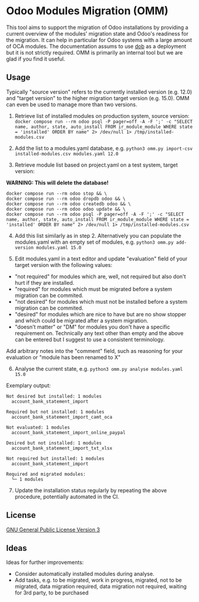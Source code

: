 # Odoo Modules Migration (OMM)

This tool aims to support the migration of Odoo installations by providing a current overview of the modules' migration state and Odoo's readiness for the migration. It can help in particular for Odoo systems with a large amount of OCA modules. The documentation assums to use [dob](https://github.com/initos/dob) as a deployment but it is not strictly required. OMM is primarily an internal tool but we are glad if you find it useful.


## Usage

Typically "source version" refers to the currently installed version (e.g. 12.0) and "target version" to the higher migration target version (e.g. 15.0). OMM can even be used to manage more than two versions.

1. Retrieve list of installed modules on production system, source version:
`docker compose run --rm odoo psql -P pager=off -A -F ';' -c "SELECT name, author, state, auto_install FROM ir_module_module WHERE state = 'installed' ORDER BY name" 2> /dev/null 1> /tmp/installed-modules.csv`

2. Add the list to a modules.yaml database, e.g. `python3 omm.py import-csv installed-modules.csv modules.yaml 12.0`

3. Retrieve module list based on project.yaml on a test system, target version:

**WARNING: This will delete the database!**

```
docker compose run --rm odoo stop && \  
docker compose run --rm odoo dropdb odoo && \
docker compose run --rm odoo createdb odoo && \
docker compose run --rm odoo odoo update && \
docker compose run --rm odoo psql -P pager=off -A -F ';' -c "SELECT name, author, state, auto_install FROM ir_module_module WHERE state = 'installed' ORDER BY name" 2> /dev/null 1> /tmp/installed-modules.csv
```

4. Add this list similarly as in step 2. Alternatively you can populate the modules.yaml with an empty set of modules, e.g. `python3 omm.py add-version modules.yaml 15.0`

5. Edit modules.yaml in a text editor and update "evaluation" field of your target version with the following values:
  * "not required" for modules which are, well, not required but also don't hurt if they are installed.
  * "required" for modules which must be migrated before a system migration can be commited.
  * "not desired" for modules which must not be installed before a system migration can be commited.
  * "desired" for modules which are nice to have but are no show stopper and which could be migrated after a system migration.
  * "doesn't matter" or "DM" for modules you don't have a specific requirement on. Technically any text other than empty and the above can be entered but I suggest to use a consistent terminology.

  Add arbitrary notes into the "comment" field, such as reasoning for your evaluation or "module has been renamed to X"

6. Analyse the current state, e.g. `python3 omm.py analyse modules.yaml 15.0`

Exemplary output:

```
Not desired but installed: 1 modules
  account_bank_statement_import

Required but not installed: 1 modules
  account_bank_statement_import_camt_oca

Not evaluated: 1 modules
  account_bank_statement_import_online_paypal

Desired but not installed: 1 modules
  account_bank_statement_import_txt_xlsx

Not required but installed: 1 modules
  account_bank_statement_import

Required and migrated modules:
  └─ 1 modules
```

7. Update the installation status regularly by repeating the above procedure, potentially automated in the CI.


## License

[GNU General Public License Version 3](LICENSE)


## Ideas

Ideas for further improvements:

* Consider automatically installed modules during analyse.
* Add tasks, e.g. to be migrated, work in progress, migrated, not to be migrated, data migration required, data migration not required, waiting for 3rd party, to be purchased

